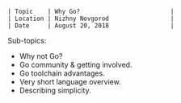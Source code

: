 ```
| Topic    | Why Go?                         |
| Location | Nizhny Novgorod                 |
| Date     | August 20, 2018                 |
```

Sub-topics:

- Why not Go?
- Go community & getting involved.
- Go toolchain advantages.
- Very short language overview.
- Describing simplicity.
